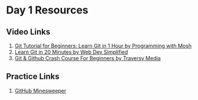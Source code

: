 # Day 1 Resources

## Video Links
1. [Git Tutorial for Beginners: Learn Git in 1 Hour by Programming with Mosh](https://www.youtube.com/watch?v=8JJ101D3knE)
2. [Learn Git in 20 Minutes by Web Dev Simplified](https://www.youtube.com/watch?v=IHaTbJPdB-s)
3. [Git & Github Crash Course For Beginners by Traversy Media](https://www.youtube.com/watch?v=SWYqp7iY_Tc)

## Practice Links
1. [GitHub Minesweeper](https://profy.dev/project/github-minesweeper/repository)